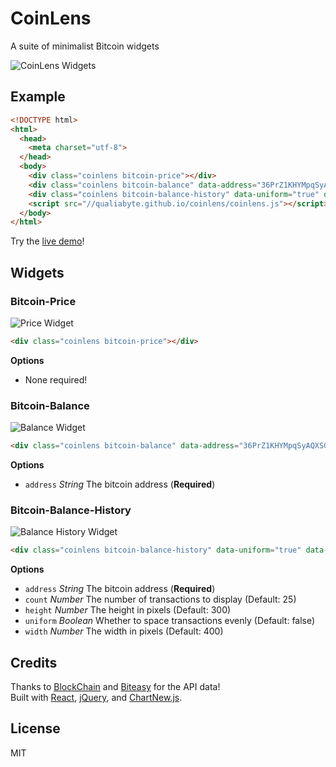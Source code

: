 
# CoinLens

A suite of minimalist Bitcoin widgets

![CoinLens Widgets](http://qualiabyte.github.io/coinlens/images/coinlens.png)

## Example

```html
<!DOCTYPE html>
<html>
  <head>
    <meta charset="utf-8">
  </head>
  <body>
    <div class="coinlens bitcoin-price"></div>
    <div class="coinlens bitcoin-balance" data-address="36PrZ1KHYMpqSyAQXSG8VwbUiq2EogxLo2"></div>
    <div class="coinlens bitcoin-balance-history" data-uniform="true" data-count="25" data-address="36PrZ1KHYMpqSyAQXSG8VwbUiq2EogxLo2"></div>
    <script src="//qualiabyte.github.io/coinlens/coinlens.js"></script>
  </body>
</html>
```

Try the [live demo](http://qualiabyte.github.io/coinlens)!

## Widgets

### Bitcoin-Price

![Price Widget](http://qualiabyte.github.io/coinlens/images/bitcoin-price.png)

```html
<div class="coinlens bitcoin-price"></div>
```

**Options**

+ None required!

### Bitcoin-Balance

![Balance Widget](http://qualiabyte.github.io/coinlens/images/bitcoin-balance.png)

```html
<div class="coinlens bitcoin-balance" data-address="36PrZ1KHYMpqSyAQXSG8VwbUiq2EogxLo2"></div>
```

**Options**

+ `address` *String* The bitcoin address (**Required**)

### Bitcoin-Balance-History

![Balance History Widget](http://qualiabyte.github.io/coinlens/images/bitcoin-balance-history.png)

```html
<div class="coinlens bitcoin-balance-history" data-uniform="true" data-count="25" data-address="36PrZ1KHYMpqSyAQXSG8VwbUiq2EogxLo2"></div>
```

**Options**

+ `address` *String* The bitcoin address (**Required**)
+ `count` *Number* The number of transactions to display (Default: 25)
+ `height` *Number* The height in pixels (Default: 300)
+ `uniform` *Boolean* Whether to space transactions evenly (Default: false)
+ `width` *Number* The width in pixels (Default: 400)

## Credits

Thanks to [BlockChain](https://blockchain.info) and [Biteasy](https://biteasy.com) for the API data!  
Built with [React](http://facebook.github.io/react/), [jQuery](https://jquery.com), and [ChartNew.js](https://github.com/FVANCOP/ChartNew.js).  

## License

MIT
